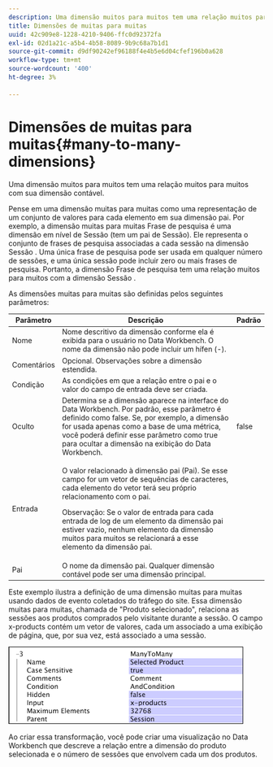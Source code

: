 ```yaml
---
description: Uma dimensão muitos para muitos tem uma relação muitos para muitos com sua dimensão contável.
title: Dimensões de muitas para muitas
uuid: 42c909e8-1228-4210-9406-ffc0d92372fa
exl-id: 02d1a21c-a5b4-4b58-8089-9b9c68a7b1d1
source-git-commit: d9df90242ef96188f4e4b5e6d04cfef196b0a628
workflow-type: tm+mt
source-wordcount: '400'
ht-degree: 3%

---
```


# Dimensões de muitas para muitas{#many-to-many-dimensions}

Uma dimensão muitos para muitos tem uma relação muitos para muitos com sua dimensão contável.

Pense em uma dimensão muitas para muitas como uma representação de um conjunto de valores para cada elemento em sua dimensão pai. Por exemplo, a dimensão muitas para muitas Frase de pesquisa é uma dimensão em nível de Sessão (tem um pai de Sessão). Ele representa o conjunto de frases de pesquisa associadas a cada sessão na dimensão Sessão . Uma única frase de pesquisa pode ser usada em qualquer número de sessões, e uma única sessão pode incluir zero ou mais frases de pesquisa. Portanto, a dimensão Frase de pesquisa tem uma relação muitos para muitos com a dimensão Sessão .

As dimensões muitas para muitas são definidas pelos seguintes parâmetros:

<table id="table_A6D495008DFF4DD28A3ECD718D775E54"> 
 <thead> 
  <tr> 
   <th colname="col1" class="entry"> Parâmetro </th> 
   <th colname="col2" class="entry"> Descrição </th> 
   <th colname="col3" class="entry"> Padrão </th> 
  </tr> 
 </thead>
 <tbody> 
  <tr> 
   <td colname="col1"> Nome </td> 
   <td colname="col2"> Nome descritivo da dimensão conforme ela é exibida para o usuário no Data Workbench. O nome da dimensão não pode incluir um hífen (-). </td> 
   <td colname="col3"> </td> 
  </tr> 
  <tr> 
   <td colname="col1"> Comentários </td> 
   <td colname="col2"> Opcional. Observações sobre a dimensão estendida. </td> 
   <td colname="col3"> </td> 
  </tr> 
  <tr> 
   <td colname="col1"> Condição </td> 
   <td colname="col2"> As condições em que a relação entre o pai e o valor do campo de entrada deve ser criada. </td> 
   <td colname="col3"> </td> 
  </tr> 
  <tr> 
   <td colname="col1"> Oculto </td> 
   <td colname="col2"> Determina se a dimensão aparece na interface do Data Workbench. Por padrão, esse parâmetro é definido como false. Se, por exemplo, a dimensão for usada apenas como a base de uma métrica, você poderá definir esse parâmetro como true para ocultar a dimensão na exibição do Data Workbench. </td> 
   <td colname="col3"> false </td> 
  </tr> 
  <tr> 
   <td colname="col1"> Entrada </td> 
   <td colname="col2"> <p>O valor relacionado à dimensão pai (Pai). Se esse campo for um vetor de sequências de caracteres, cada elemento do vetor terá seu próprio relacionamento com o pai. </p> <p> <p>Observação:  Se o valor de entrada para cada entrada de log de um elemento da dimensão pai estiver vazio, nenhum elemento da dimensão muitos para muitos se relacionará a esse elemento da dimensão pai. </p> </p> </td> 
   <td colname="col3"> </td> 
  </tr> 
  <tr> 
   <td colname="col1"> Pai </td> 
   <td colname="col2"> O nome da dimensão pai. Qualquer dimensão contável pode ser uma dimensão principal. </td> 
   <td colname="col3"> </td> 
  </tr> 
 </tbody> 
</table>

Este exemplo ilustra a definição de uma dimensão muitas para muitas usando dados de evento coletados do tráfego do site. Essa dimensão muitas para muitas, chamada de &quot;Produto selecionado&quot;, relaciona as sessões aos produtos comprados pelo visitante durante a sessão. O campo x-products contém um vetor de valores, cada um associado a uma exibição de página, que, por sua vez, está associado a uma sessão.

![](assets/cfg_Transformation_Dim_ManytoMany.png)

Ao criar essa transformação, você pode criar uma visualização no Data Workbench que descreve a relação entre a dimensão do produto selecionada e o número de sessões que envolvem cada um dos produtos.
